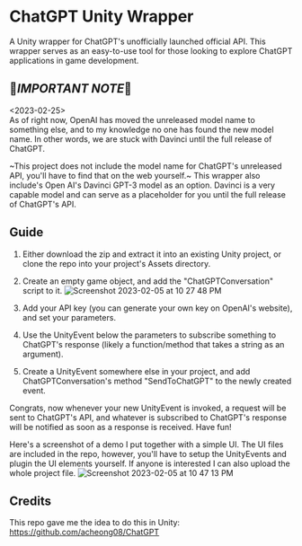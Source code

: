 # ChatGPT Unity Wrapper
A Unity wrapper for ChatGPT's unofficially launched official API. This wrapper serves as an easy-to-use tool for those looking to explore ChatGPT applications in game development.

## 🚨***IMPORTANT NOTE***🚨 <br>
\<2023-02-25\> <br/>
As of right now, OpenAI has moved the unreleased model name to something else, and to my knowledge no one has found the new model name. In other words, we are stuck with Davinci until the full release of ChatGPT.

~This project does not include the model name for ChatGPT's unreleased API, you'll have to find that on the web yourself.~ This wrapper also include's Open AI's Davinci GPT-3 model as an option. Davinci is a very capable model and can serve as a placeholder for you until the full release of ChatGPT's API.

## Guide
1. Either download the zip and extract it into an existing Unity project, or clone the repo into your project's Assets directory.

2. Create an empty game object, and add the "ChatGPTConversation" script to it.
![Screenshot 2023-02-05 at 10 27 48 PM](https://user-images.githubusercontent.com/89364458/216890753-4b35b810-5f3e-4212-9591-024968d289ad.png)

3. Add your API key (you can generate your own key on OpenAI's website), and set your parameters.

4. Use the UnityEvent below the parameters to subscribe something to ChatGPT's response (likely a function/method that takes a string as an argument).

5. Create a UnityEvent<string> somewhere else in your project, and add ChatGPTConversation's method "SendToChatGPT" to the newly created event.

Congrats, now whenever your new UnityEvent is invoked, a request will be sent to ChatGPT's API, and whatever is subscribed to ChatGPT's response will be notified as soon as a response is received. Have fun!


Here's a screenshot of a demo I put together with a simple UI. The UI files are included in the repo, however, you'll have to setup the UnityEvents and plugin the UI elements yourself. If anyone is interested I can also upload the whole project file.
![Screenshot 2023-02-05 at 10 47 13 PM](https://user-images.githubusercontent.com/89364458/216893256-efe3d9e2-fb7d-4833-bae5-9dcb0e9d5717.png)


## Credits
This repo gave me the idea to do this in Unity: <br>
https://github.com/acheong08/ChatGPT
